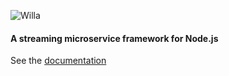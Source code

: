 ![Willa](https://xblockchainlabs.github.io/willa/img/willa.png)

#### A streaming microservice framework for Node.js

See the [documentation](https://xblockchainlabs.github.io/willa)
